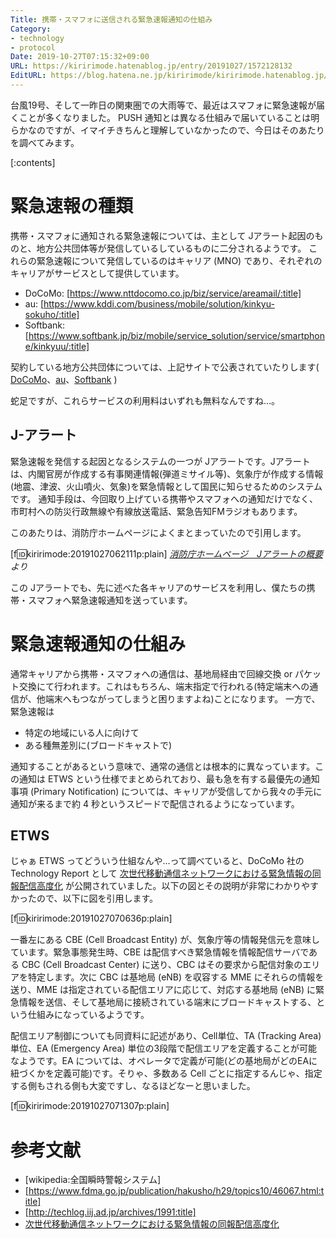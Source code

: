 ```yaml
---
Title: 携帯・スマフォに送信される緊急速報通知の仕組み
Category:
- technology
- protocol
Date: 2019-10-27T07:15:32+09:00
URL: https://kiririmode.hatenablog.jp/entry/20191027/1572128132
EditURL: https://blog.hatena.ne.jp/kiririmode/kiririmode.hatenablog.jp/atom/entry/26006613456051388
---
```


台風19号、そして一昨日の関東圏での大雨等で、最近はスマフォに緊急速報が届くことが多くなりました。
PUSH 通知とは異なる仕組みで届いていることは明らかなのですが、イマイチきちんと理解していなかったので、今日はそのあたりを調べてみます。

[:contents]

# 緊急速報の種類

携帯・スマフォに通知される緊急速報については、主として Jアラート起因のものと、地方公共団体等が発信しているしているものに二分されるようです。
これらの緊急速報について発信しているのはキャリア (MNO) であり、それぞれのキャリアがサービスとして提供しています。

- DoCoMo: [https://www.nttdocomo.co.jp/biz/service/areamail/:title]
- au: [https://www.kddi.com/business/mobile/solution/kinkyu-sokuho/:title]
- Softbank: [https://www.softbank.jp/biz/mobile/service_solution/service/smartphone/kinkyuu/:title]

契約している地方公共団体については、上記サイトで公表されていたりします( [DoCoMo](https://www.nttdocomo.co.jp/binary/pdf/service/areamail/disaster_evacuation/local_government_list.pdf)、[au](https://media3.kddi.com/extlib/files/business/kinkyu_sokuho/pdf/dantai_list.pdf)、[Softbank](https://www.softbank.jp/mobile/service/urgent_news/about/disaster_info/list/) )

蛇足ですが、これらサービスの利用料はいずれも無料なんですね…。

## J-アラート

緊急速報を発信する起因となるシステムの一つが Jアラートです。Jアラートは、内閣官房が作成する有事関連情報(弾道ミサイル等)、気象庁が作成する情報(地震、津波、火山噴火、気象)を緊急情報として国民に知らせるためのシステムです。
通知手段は、今回取り上げている携帯やスマフォへの通知だけでなく、市町村への防災行政無線や有線放送電話、緊急告知FMラジオもあります。

このあたりは、消防庁ホームページによくまとまっていたので引用します。

[f:id:kiririmode:20191027062111p:plain]
<cite>[消防庁ホームページ　Jアラートの概要](https://www.fdma.go.jp/mission/protection/item/protection001_02_J-ALERT_gaiyou_h28.pdf) より</cite>

この Jアラートでも、先に述べた各キャリアのサービスを利用し、僕たちの携帯・スマフォへ緊急速報通知を送っています。

# 緊急速報通知の仕組み

通常キャリアから携帯・スマフォへの通信は、基地局経由で回線交換 or パケット交換にて行われます。これはもちろん、端末指定で行われる(特定端末への通信が、他端末へもつながってしまうと困りますよね)ことになります。
一方で、緊急速報は

- 特定の地域にいる人に向けて
- ある種無差別に(ブロードキャストで)

通知することがあるという意味で、通常の通信とは根本的に異なっています。この通知は ETWS という仕様でまとめられており、最も急を有する最優先の通知事項 (Primary Notification) については、キャリアが受信してから我々の手元に通知が来るまで約 4 秒というスピードで配信されるようになっています。

## ETWS

じゃぁ ETWS ってどういう仕組なんや…って調べていると、DoCoMo 社の Technology Report として  [次世代移動通信ネットワークにおける緊急情報の同報配信高度化](https://www.nttdocomo.co.jp/binary/pdf/corporate/technology/rd/technical_journal/bn/vol17_3/vol17_3_021jp.pdf) が公開されていました。以下の図とその説明が非常にわかりやすかったので、以下に図を引用します。

[f:id:kiririmode:20191027070636p:plain]

一番左にある CBE (Cell Broadcast Entity) が、気象庁等の情報発信元を意味しています。緊急事態発生時、CBE は配信すべき緊急情報を情報配信サーバである CBC (Cell Broadcast Center) に送り、CBC はその要求から配信対象のエリアを特定します。次に CBC は基地局 (eNB) を収容する MME にそれらの情報を送り、MME は指定されている配信エリアに応じて、対応する基地局 (eNB) に緊急情報を送信、そして基地局に接続されている端末にブロードキャストする、という仕組みになっているようです。

配信エリア制御についても同資料に記述があり、Cell単位、TA (Tracking Area) 単位、EA (Emergency Area) 単位の3段階で配信エリアを定義することが可能なようです。EA については、オペレータで定義が可能(どの基地局がどのEAに紐づくかを定義可能)です。そりゃ、多数ある Cell ごとに指定するんじゃ、指定する側もされる側も大変ですし、なるほどなーと思いました。

[f:id:kiririmode:20191027071307p:plain]


# 参考文献

- [wikipedia:全国瞬時警報システム]
- [https://www.fdma.go.jp/publication/hakusho/h29/topics10/46067.html:title]
- [http://techlog.iij.ad.jp/archives/1991:title]
- [次世代移動通信ネットワークにおける緊急情報の同報配信高度化](https://www.nttdocomo.co.jp/binary/pdf/corporate/technology/rd/technical_journal/bn/vol17_3/vol17_3_021jp.pdf)
